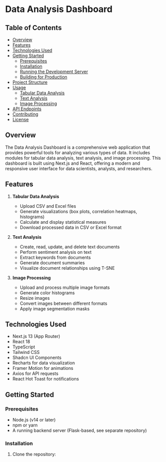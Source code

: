 # Data Analysis Dashboard

## Table of Contents
- [Overview](#overview)
- [Features](#features)
- [Technologies Used](#technologies-used)
- [Getting Started](#getting-started)
  - [Prerequisites](#prerequisites)
  - [Installation](#installation)
  - [Running the Development Server](#running-the-development-server)
  - [Building for Production](#building-for-production)
- [Project Structure](#project-structure)
- [Usage](#usage)
  - [Tabular Data Analysis](#tabular-data-analysis)
  - [Text Analysis](#text-analysis)
  - [Image Processing](#image-processing)
- [API Endpoints](#api-endpoints)
- [Contributing](#contributing)
- [License](#license)

## Overview

The Data Analysis Dashboard is a comprehensive web application that provides powerful tools for analyzing various types of data. It includes modules for tabular data analysis, text analysis, and image processing. This dashboard is built using Next.js and React, offering a modern and responsive user interface for data scientists, analysts, and researchers.

## Features

1. **Tabular Data Analysis**
   - Upload CSV and Excel files
   - Generate visualizations (box plots, correlation heatmaps, histograms)
   - Calculate and display statistical measures
   - Download processed data in CSV or Excel format

2. **Text Analysis**
   - Create, read, update, and delete text documents
   - Perform sentiment analysis on text
   - Extract keywords from documents
   - Generate document summaries
   - Visualize document relationships using T-SNE

3. **Image Processing**
   - Upload and process multiple image formats
   - Generate color histograms
   - Resize images
   - Convert images between different formats
   - Apply image segmentation masks

## Technologies Used

- Next.js 13 (App Router)
- React 18
- TypeScript
- Tailwind CSS
- Shadcn UI Components
- Recharts for data visualization
- Framer Motion for animations
- Axios for API requests
- React Hot Toast for notifications

## Getting Started

### Prerequisites

- Node.js (v14 or later)
- npm or yarn
- A running backend server (Flask-based, see separate repository)

### Installation

1. Clone the repository:

